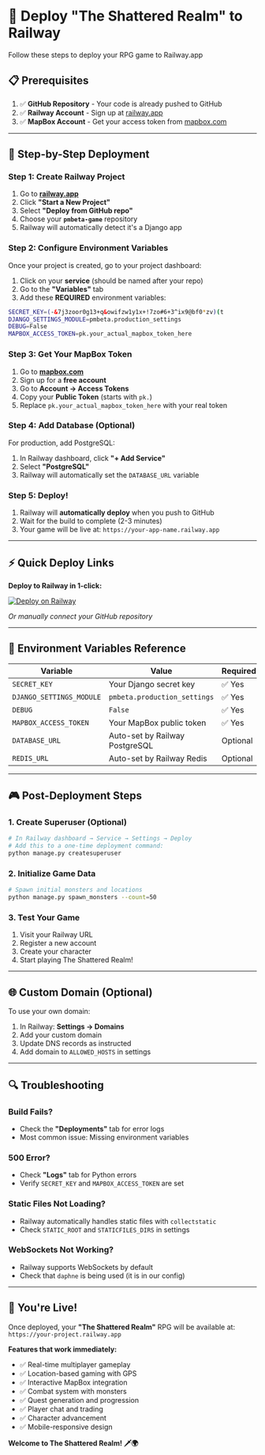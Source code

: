 # 🚀 Deploy "The Shattered Realm" to Railway

Follow these steps to deploy your RPG game to Railway.app

## 📋 Prerequisites

1. ✅ **GitHub Repository** - Your code is already pushed to GitHub
2. ✅ **Railway Account** - Sign up at [railway.app](https://railway.app)
3. ✅ **MapBox Account** - Get your access token from [mapbox.com](https://mapbox.com)

---

## 🚀 Step-by-Step Deployment

### **Step 1: Create Railway Project**

1. Go to **[railway.app](https://railway.app)**
2. Click **"Start a New Project"**
3. Select **"Deploy from GitHub repo"**
4. Choose your **`pmbeta-game`** repository
5. Railway will automatically detect it's a Django app

### **Step 2: Configure Environment Variables**

Once your project is created, go to your project dashboard:

1. Click on your **service** (should be named after your repo)
2. Go to the **"Variables"** tab
3. Add these **REQUIRED** environment variables:

```bash
SECRET_KEY=(-&7j3zoor0g13+q&owifzw1y1x+!7zo#6+3^ix9@bf0*zv)(t
DJANGO_SETTINGS_MODULE=pmbeta.production_settings
DEBUG=False
MAPBOX_ACCESS_TOKEN=pk.your_actual_mapbox_token_here
```

### **Step 3: Get Your MapBox Token** 

1. Go to **[mapbox.com](https://mapbox.com)**
2. Sign up for a **free account**
3. Go to **Account → Access Tokens**
4. Copy your **Public Token** (starts with `pk.`)
5. Replace `pk.your_actual_mapbox_token_here` with your real token

### **Step 4: Add Database (Optional)**

For production, add PostgreSQL:

1. In Railway dashboard, click **"+ Add Service"**
2. Select **"PostgreSQL"**  
3. Railway will automatically set the `DATABASE_URL` variable

### **Step 5: Deploy!**

1. Railway will **automatically deploy** when you push to GitHub
2. Wait for the build to complete (2-3 minutes)
3. Your game will be live at: `https://your-app-name.railway.app`

---

## ⚡ **Quick Deploy Links**

**Deploy to Railway in 1-click:**

[![Deploy on Railway](https://railway.app/button.svg)](https://railway.app/template/your-template-id)

*Or manually connect your GitHub repository*

---

## 🔧 **Environment Variables Reference**

| Variable | Value | Required |
|----------|--------|----------|
| `SECRET_KEY` | Your Django secret key | ✅ Yes |
| `DJANGO_SETTINGS_MODULE` | `pmbeta.production_settings` | ✅ Yes |
| `DEBUG` | `False` | ✅ Yes |
| `MAPBOX_ACCESS_TOKEN` | Your MapBox public token | ✅ Yes |
| `DATABASE_URL` | Auto-set by Railway PostgreSQL | Optional |
| `REDIS_URL` | Auto-set by Railway Redis | Optional |

---

## 🎮 **Post-Deployment Steps**

### **1. Create Superuser** (Optional)
```bash
# In Railway dashboard → Service → Settings → Deploy
# Add this to a one-time deployment command:
python manage.py createsuperuser
```

### **2. Initialize Game Data**
```bash
# Spawn initial monsters and locations
python manage.py spawn_monsters --count=50
```

### **3. Test Your Game**
1. Visit your Railway URL
2. Register a new account  
3. Create your character
4. Start playing The Shattered Realm!

---

## 🌐 **Custom Domain** (Optional)

To use your own domain:

1. In Railway: **Settings → Domains** 
2. Add your custom domain
3. Update DNS records as instructed
4. Add domain to `ALLOWED_HOSTS` in settings

---

## 🔍 **Troubleshooting**

### **Build Fails?**
- Check the **"Deployments"** tab for error logs
- Most common issue: Missing environment variables

### **500 Error?**
- Check **"Logs"** tab for Python errors
- Verify `SECRET_KEY` and `MAPBOX_ACCESS_TOKEN` are set

### **Static Files Not Loading?**
- Railway automatically handles static files with `collectstatic`
- Check `STATIC_ROOT` and `STATICFILES_DIRS` in settings

### **WebSockets Not Working?**
- Railway supports WebSockets by default
- Check that `daphne` is being used (it is in our config)

---

## 🎉 **You're Live!**

Once deployed, your **"The Shattered Realm"** RPG will be available at:
`https://your-project.railway.app`

**Features that work immediately:**
- ✅ Real-time multiplayer gameplay
- ✅ Location-based gaming with GPS  
- ✅ Interactive MapBox integration
- ✅ Combat system with monsters
- ✅ Quest generation and progression
- ✅ Player chat and trading
- ✅ Character advancement
- ✅ Mobile-responsive design

**Welcome to The Shattered Realm! 🗡️🌍**
